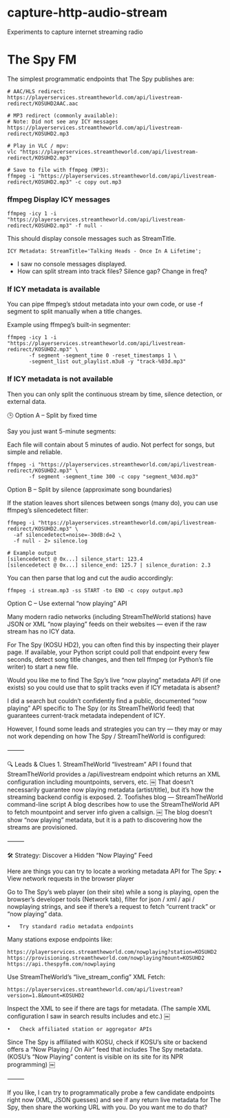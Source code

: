 # capture-http-audio-stream
Experiments to capture internet streaming radio

# The Spy FM

The simplest programmatic endpoints that The Spy publishes are:
```
# AAC/HLS redirect:
https://playerservices.streamtheworld.com/api/livestream-redirect/KOSUHD2AAC.aac

# MP3 redirect (commonly available):
# Note: Did not see any ICY messages
https://playerservices.streamtheworld.com/api/livestream-redirect/KOSUHD2.mp3
```

```
# Play in VLC / mpv:
vlc "https://playerservices.streamtheworld.com/api/livestream-redirect/KOSUHD2.mp3"

# Save to file with ffmpeg (MP3):
ffmpeg -i "https://playerservices.streamtheworld.com/api/livestream-redirect/KOSUHD2.mp3" -c copy out.mp3
```


### ffmpeg Display ICY messages
```
ffmpeg -icy 1 -i "https://playerservices.streamtheworld.com/api/livestream-redirect/KOSUHD2.mp3" -f null -
```

This should display console messages such as StreamTitle.
``` 
ICY Metadata: StreamTitle='Talking Heads - Once In A Lifetime';
```
- I saw no console messages displayed. 
- How can split stream into track files? Silence gap? Change in freq?


 ### If ICY metadata is available

You can pipe ffmpeg’s stdout metadata into your own code, or use -f segment to split manually when a title changes.

Example using ffmpeg’s built-in segmenter:
```
ffmpeg -icy 1 -i "https://playerservices.streamtheworld.com/api/livestream-redirect/KOSUHD2.mp3" \
       -f segment -segment_time 0 -reset_timestamps 1 \
       -segment_list out_playlist.m3u8 -y "track-%03d.mp3"
```

### If ICY metadata is not available

Then you can only split the continuous stream by time, silence detection, or external data.

🕒 Option A – Split by fixed time

Say you just want 5-minute segments:

Each file will contain about 5 minutes of audio.
Not perfect for songs, but simple and reliable.
```
ffmpeg -i "https://playerservices.streamtheworld.com/api/livestream-redirect/KOSUHD2.mp3" \
       -f segment -segment_time 300 -c copy "segment_%03d.mp3"
```

Option B – Split by silence (approximate song boundaries)

If the station leaves short silences between songs (many do), you can use ffmpeg’s silencedetect filter:
```
ffmpeg -i "https://playerservices.streamtheworld.com/api/livestream-redirect/KOSUHD2.mp3" \
  -af silencedetect=noise=-30dB:d=2 \
  -f null - 2> silence.log

# Example output
[silencedetect @ 0x...] silence_start: 123.4
[silencedetect @ 0x...] silence_end: 125.7 | silence_duration: 2.3
```

You can then parse that log and cut the audio accordingly:
```
ffmpeg -i stream.mp3 -ss START -to END -c copy output.mp3
```

Option C – Use external “now playing” API

Many modern radio networks (including StreamTheWorld stations) have JSON or XML “now playing” feeds on their websites — even if the raw stream has no ICY data.

For The Spy (KOSU HD2), you can often find this by inspecting their player page.
If available, your Python script could poll that endpoint every few seconds, detect song title changes, and then tell ffmpeg (or Python’s file writer) to start a new file.

Would you like me to find The Spy’s live “now playing” metadata API (if one exists) so you could use that to split tracks even if ICY metadata is absent?



I did a search but couldn’t confidently find a public, documented “now playing” API specific to The Spy (or its StreamTheWorld feed) that guarantees current-track metadata independent of ICY.

However, I found some leads and strategies you can try — they may or may not work depending on how The Spy / StreamTheWorld is configured:

⸻

🔍 Leads & Clues
	1.	StreamTheWorld “livestream” API
I found that StreamTheWorld provides a /api/livestream endpoint which returns an XML configuration including mountpoints, servers, etc.  ￼
That doesn’t necessarily guarantee now playing metadata (artist/title), but it’s how the streaming backend config is exposed.
	2.	Toofishes blog — StreamTheWorld command-line script
A blog describes how to use the StreamTheWorld API to fetch mountpoint and server info given a callsign.  ￼
The blog doesn’t show “now playing” metadata, but it is a path to discovering how the streams are provisioned.

⸻

🛠 Strategy: Discover a Hidden “Now Playing” Feed

Here are things you can try to locate a working metadata API for The Spy:
	•	View network requests in the browser player
  
Go to The Spy’s web player (on their site) while a song is playing, 
open the browser’s developer tools (Network tab), 
filter for json / xml / api / nowplaying strings, 
and see if there’s a request to fetch “current track” or “now playing” data.

	•	Try standard radio metadata endpoints
Many stations expose endpoints like:
```
https://playerservices.streamtheworld.com/nowplaying?station=KOSUHD2
https://provisioning.streamtheworld.com/nowplaying?mount=KOSUHD2
https://api.thespyfm.com/nowplaying
```

Use StreamTheWorld’s “live_stream_config” XML
Fetch:
```
https://playerservices.streamtheworld.com/api/livestream?version=1.8&mount=KOSUHD2
```

Inspect the XML to see if there are tags for metadata. (The sample XML configuration I saw in search results includes <mountpoints> and <status> etc.)  ￼

	•	Check affiliated station or aggregator APIs
Since The Spy is affiliated with KOSU, check if KOSU’s site or backend offers a “Now Playing / On Air” feed that includes The Spy metadata. (KOSU’s “Now Playing” content is visible on its site for its NPR programming)  ￼

⸻

If you like, I can try to programmatically probe a few candidate endpoints right now (XML, JSON guesses) and see if any return live metadata for The Spy, then share the working URL with you. Do you want me to do that?




